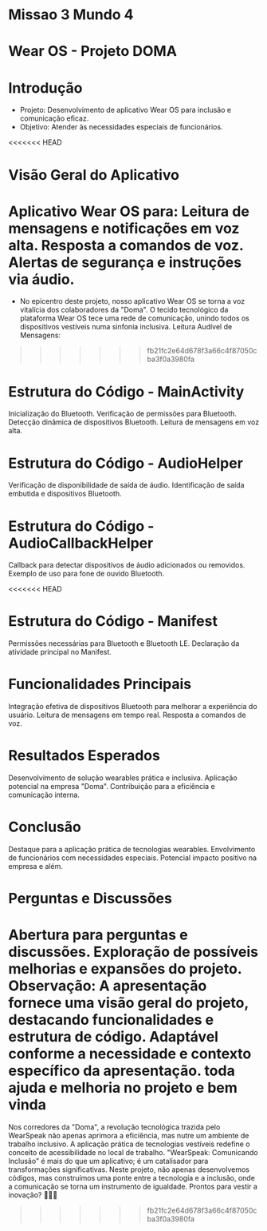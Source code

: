 #   Missao 3 Mundo 4

# Wear OS  - Projeto DOMA


# Introdução

- Projeto: Desenvolvimento de aplicativo Wear OS para inclusão e comunicação eficaz.
- Objetivo: Atender às necessidades especiais de funcionários.

<<<<<<< HEAD
# Visão Geral do Aplicativo
Aplicativo Wear OS para:
Leitura de mensagens e notificações em voz alta.
Resposta a comandos de voz.
Alertas de segurança e instruções via áudio.
=======
- No epicentro deste projeto, nosso aplicativo Wear OS se torna a voz vitalícia dos colaboradores da "Doma".
O tecido tecnológico da plataforma Wear OS tece uma rede de comunicação, unindo todos os dispositivos vestíveis numa sinfonia inclusiva.
Leitura Audível de Mensagens:
>>>>>>> fb21fc2e64d678f3a66c4f87050cba3f0a3980fa

# Estrutura do Código - MainActivity
Inicialização do Bluetooth.
Verificação de permissões para Bluetooth.
Detecção dinâmica de dispositivos Bluetooth.
Leitura de mensagens em voz alta.

# Estrutura do Código - AudioHelper
Verificação de disponibilidade de saída de áudio.
Identificação de saída embutida e dispositivos Bluetooth.

# Estrutura do Código - AudioCallbackHelper
Callback para detectar dispositivos de áudio adicionados ou removidos.
Exemplo de uso para fone de ouvido Bluetooth.

<<<<<<< HEAD
# Estrutura do Código - Manifest

Permissões necessárias para Bluetooth e Bluetooth LE.
Declaração da atividade principal no Manifest.

# Funcionalidades Principais
Integração efetiva de dispositivos Bluetooth para melhorar a experiência do usuário.
Leitura de mensagens em tempo real.
Resposta a comandos de voz.

# Resultados Esperados
Desenvolvimento de solução wearables prática e inclusiva.
Aplicação potencial na empresa "Doma".
Contribuição para a eficiência e comunicação interna.

# Conclusão
Destaque para a aplicação prática de tecnologias wearables.
Envolvimento de funcionários com necessidades especiais.
Potencial impacto positivo na empresa e além.

# Perguntas e Discussões
Abertura para perguntas e discussões.
Exploração de possíveis melhorias e expansões do projeto.
Observação: A apresentação fornece uma visão geral do projeto, destacando funcionalidades e estrutura de código. Adaptável conforme a necessidade e contexto específico da apresentação. toda ajuda e melhoria no projeto e bem vinda
=======
Nos corredores da "Doma", a revolução tecnológica trazida pelo WearSpeak não apenas aprimora a eficiência, mas nutre um ambiente de trabalho inclusivo.
A aplicação prática de tecnologias vestíveis redefine o conceito de acessibilidade no local de trabalho.
"WearSpeak: Comunicando Inclusão" é mais do que um aplicativo; é um catalisador para transformações significativas. Neste projeto, não apenas desenvolvemos códigos, mas construímos uma ponte entre a tecnologia e a inclusão, onde a comunicação se torna um instrumento de igualdade. Prontos para vestir a inovação? 💼🔗🌐
>>>>>>> fb21fc2e64d678f3a66c4f87050cba3f0a3980fa
